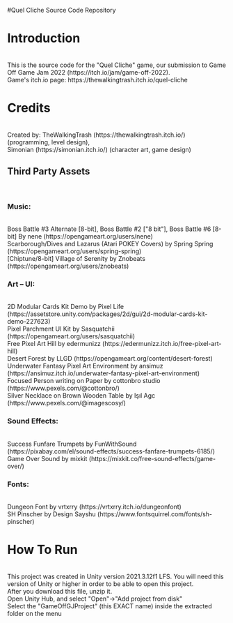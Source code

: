 #Quel Cliche Source Code Repository <br/>
<h1>Introduction</h1>
<br/>
This is the source code for the "Quel Cliche" game, our submission to Game Off Game Jam 2022 (https://itch.io/jam/game-off-2022).
<br/>
Game's itch.io page: https://thewalkingtrash.itch.io/quel-cliche
<br/>

<h1>Credits</h1>
<br/>
Created by:
TheWalkingTrash (https://thewalkingtrash.itch.io/) (programming, level design),
<br/>
Simonian (https://simonian.itch.io/) (character art, game design)
<br/>
<h2>Third Party Assets</h2>
<br/>
<h3>Music:</h3>
<br/>
Boss Battle #3 Alternate [8-bit],
Boss Battle #2 ["8 bit"],
Boss Battle #6 [8-bit]
By nene (https://opengameart.org/users/nene)
<br/>
Scarborough/Dives and Lazarus (Atari POKEY Covers) by Spring Spring (https://opengameart.org/users/spring-spring)
<br/>
[Chiptune/8-bit] Village of Serenity by Znobeats (https://opengameart.org/users/znobeats)
<br/>

<h3>Art – UI:</h3>
<br/>
2D Modular Cards Kit Demo by Pixel Life (https://assetstore.unity.com/packages/2d/gui/2d-modular-cards-kit-demo-227623)
<br/>
Pixel Parchment UI Kit by Sasquatchii (https://opengameart.org/users/sasquatchii)
<br/>
Free Pixel Art Hill by edermunizz (https://edermunizz.itch.io/free-pixel-art-hill)
<br/>
Desert Forest by LLGD (https://opengameart.org/content/desert-forest)
<br/>
Underwater Fantasy Pixel Art Environment by ansimuz (https://ansimuz.itch.io/underwater-fantasy-pixel-art-environment)
<br/>
Focused Person writing on Paper by cottonbro studio (https://www.pexels.com/@cottonbro/)
<br/>
Silver Necklace on Brown Wooden Table by Işıl Agc (https://www.pexels.com/@imagescosy/)
<br/>

<h3>Sound Effects:</h3>
<br/>
Success Funfare Trumpets by FunWithSound (https://pixabay.com/el/sound-effects/success-fanfare-trumpets-6185/)
<br/>
Game Over Sound by mixkit (https://mixkit.co/free-sound-effects/game-over/)
<br/>

<h3>Fonts:</h3>
<br/>
Dungeon Font by vrtxrry (https://vrtxrry.itch.io/dungeonfont)
<br/>
SH Pinscher by Design Sayshu (https://www.fontsquirrel.com/fonts/sh-pinscher)
<br/>

<h1>How To Run</h1>
<br/>
This project was created in Unity version 2021.3.12f1 LFS. You will need this version of Unity or higher in order to be able to open this project.
<br/>
After you download this file, unzip it.
<br/>
Open Unity Hub, and select "Open"->"Add project from disk"
<br/>
Select the "GameOffGJProject" (this EXACT name) inside the extracted folder on the menu

